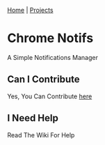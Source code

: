 [Home](/) | [Projects](/projects) 


# Chrome Notifs
A Simple Notifications Manager

## Can I Contribute
Yes, You Can Contribute [here](https://www.github.com/diligamer/chrome-notifs)

## I Need Help
Read The Wiki For Help
